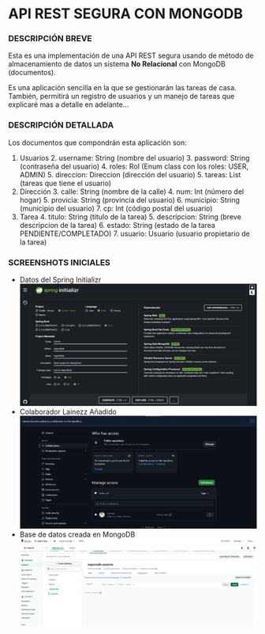 # API REST SEGURA CON MONGODB

### DESCRIPCIÓN BREVE
Esta es una implementación de una API REST segura usando de método de almacenamiento de datos un sistema **No Relacional** con MongoDB (documentos).

Es una aplicación sencilla en la que se gestionarán las tareas de casa. También, permitirá un registro de usuarios y un manejo de tareas que explicaré mas a detalle en adelante...

### DESCRIPCIÓN DETALLADA
Los documentos que compondrán esta aplicación son:
1. Usuarios
   2. username: String (nombre del usuario)
   3. password: String (contraseña del usuario)
   4. roles: Rol (Enum class con los roles: USER, ADMIN)
   5. direccion: Direccion (dirección del usuario)
   5. tareas: List<Tareas> (tareas que tiene el usuario)
2. Dirección
   3. calle: String (nombre de la calle)
   4. num: Int (número del hogar)
   5. provicia: String (provincia del usuario)
   6. municipio: String (municipio del usuario)
   7. cp: Int (código postal del usuario)
3. Tarea
   4. titulo: String (titulo de la tarea)
   5. descripcion: String (breve descripcion de la tarea)
   6. estado: String (estado de la tarea PENDIENTE/COMPLETADO)
   7. usuario: Usuario (usuario propietario de la tarea)

### SCREENSHOTS INICIALES

* Datos del Spring Initializr
!["Foto de los datos de spring initializr"](spring_initializr.png)
* Colaborador Lainezz Añadido
!["Foto de como añado un colaborador](collaborator.png)
* Base de datos creada en MongoDB
!["Foto de la base de datos creada en MongoDB"](base%20de%20datos%20de%20mongo.png)
